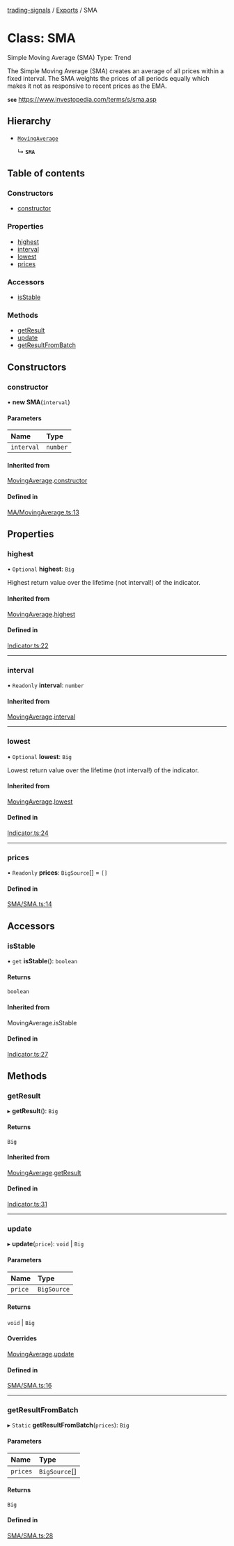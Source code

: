 [trading-signals](../README.md) / [Exports](../modules.md) / SMA

# Class: SMA

Simple Moving Average (SMA) Type: Trend

The Simple Moving Average (SMA) creates an average of all prices within a fixed interval. The SMA weights the prices of all periods equally which makes it not as responsive to recent prices as the EMA.

**`see`** https://www.investopedia.com/terms/s/sma.asp

## Hierarchy

- [`MovingAverage`](MovingAverage.md)

  ↳ **`SMA`**

## Table of contents

### Constructors

- [constructor](SMA.md#constructor)

### Properties

- [highest](SMA.md#highest)
- [interval](SMA.md#interval)
- [lowest](SMA.md#lowest)
- [prices](SMA.md#prices)

### Accessors

- [isStable](SMA.md#isstable)

### Methods

- [getResult](SMA.md#getresult)
- [update](SMA.md#update)
- [getResultFromBatch](SMA.md#getresultfrombatch)

## Constructors

### constructor

• **new SMA**(`interval`)

#### Parameters

| Name       | Type     |
| :--------- | :------- |
| `interval` | `number` |

#### Inherited from

[MovingAverage](MovingAverage.md).[constructor](MovingAverage.md#constructor)

#### Defined in

[MA/MovingAverage.ts:13](https://github.com/bennycode/trading-signals/blob/95cb489/src/MA/MovingAverage.ts#L13)

## Properties

### highest

• `Optional` **highest**: `Big`

Highest return value over the lifetime (not interval!) of the indicator.

#### Inherited from

[MovingAverage](MovingAverage.md).[highest](MovingAverage.md#highest)

#### Defined in

[Indicator.ts:22](https://github.com/bennycode/trading-signals/blob/95cb489/src/Indicator.ts#L22)

---

### interval

• `Readonly` **interval**: `number`

#### Inherited from

[MovingAverage](MovingAverage.md).[interval](MovingAverage.md#interval)

---

### lowest

• `Optional` **lowest**: `Big`

Lowest return value over the lifetime (not interval!) of the indicator.

#### Inherited from

[MovingAverage](MovingAverage.md).[lowest](MovingAverage.md#lowest)

#### Defined in

[Indicator.ts:24](https://github.com/bennycode/trading-signals/blob/95cb489/src/Indicator.ts#L24)

---

### prices

• `Readonly` **prices**: `BigSource`[] = `[]`

#### Defined in

[SMA/SMA.ts:14](https://github.com/bennycode/trading-signals/blob/95cb489/src/SMA/SMA.ts#L14)

## Accessors

### isStable

• `get` **isStable**(): `boolean`

#### Returns

`boolean`

#### Inherited from

MovingAverage.isStable

#### Defined in

[Indicator.ts:27](https://github.com/bennycode/trading-signals/blob/95cb489/src/Indicator.ts#L27)

## Methods

### getResult

▸ **getResult**(): `Big`

#### Returns

`Big`

#### Inherited from

[MovingAverage](MovingAverage.md).[getResult](MovingAverage.md#getresult)

#### Defined in

[Indicator.ts:31](https://github.com/bennycode/trading-signals/blob/95cb489/src/Indicator.ts#L31)

---

### update

▸ **update**(`price`): `void` \| `Big`

#### Parameters

| Name    | Type        |
| :------ | :---------- |
| `price` | `BigSource` |

#### Returns

`void` \| `Big`

#### Overrides

[MovingAverage](MovingAverage.md).[update](MovingAverage.md#update)

#### Defined in

[SMA/SMA.ts:16](https://github.com/bennycode/trading-signals/blob/95cb489/src/SMA/SMA.ts#L16)

---

### getResultFromBatch

▸ `Static` **getResultFromBatch**(`prices`): `Big`

#### Parameters

| Name     | Type          |
| :------- | :------------ |
| `prices` | `BigSource`[] |

#### Returns

`Big`

#### Defined in

[SMA/SMA.ts:28](https://github.com/bennycode/trading-signals/blob/95cb489/src/SMA/SMA.ts#L28)
